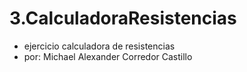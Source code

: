 ﻿# 3.CalculadoraResistencias
* ejercicio calculadora de resistencias
* por: Michael Alexander Corredor Castillo
